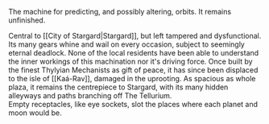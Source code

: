 The machine for predicting, and possibly altering, orbits. 
It remains unfinished.    

Central to [[City of Stargard|Stargard]], but left tampered and dysfunctional. Its many gears whine and wail on every occasion, subject to seemingly eternal deadlock. None of the local residents have been able to understand the inner workings of this machination nor it's driving force. Once built by the finest Thylyian Mechanists as gift of peace, it has since been displaced to the isle of [[Kaá-Rav]], damaged in the uprooting. 
As spacious as whole plaza, it remains the centrepiece to Stargard, with its many hidden alleyways and paths branching off The Tellurium.   
Empty receptacles, like eye sockets, slot the places where each planet and moon would be. 